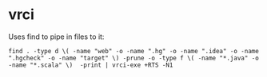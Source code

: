 # vrci

Uses find to pipe in files to it: 

```
find . -type d \( -name "web" -o -name ".hg" -o -name ".idea" -o -name ".hgcheck" -o -name "target" \) -prune -o -type f \( -name "*.java" -o -name "*.scala" \)  -print | vrci-exe +RTS -N1
```
